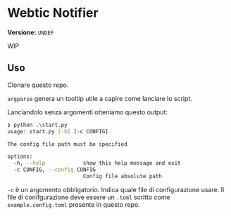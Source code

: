 # Webtic Notifier

**Versione:** `UNDEF`

WIP

## Uso

Clonare questo repo.

`argparse` genera un tooltip utile a capire come lanciare lo script.

Lanciandolo senza argomenti otteniamo questo output:

```bash
❯ python .\start.py
usage: start.py [-h] [-c CONFIG]

The config file path must be specified

options:
  -h, --help            show this help message and exit
  -c CONFIG, --config CONFIG
                        Config file absolute path
```

`-c` è un argomento obbligatorio. Indica quale file di configurazione usare. Il file di conifgurazione deve essere un `.toml` scritto come `example.config.toml` presente in questo repo.
